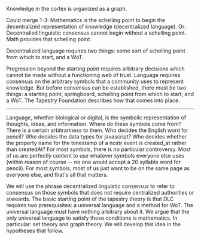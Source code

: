 Knowledge in the cortex is organized as a graph.

Could merge 1-3: Mathematics is the schelling point to begin the decentralized representation of knowledge (decentralized language). Or: Decentralied linguistic consensus cannot begin without a schelling point. Math provides that schelling point.

Decentralized language requires two things: some sort of schelling point from which to start, and a WoT.

Progression beyond the starting point requires arbitrary decisions which cannot be made without a functioning web of trust. Language requires consensus on the arbitrary symbols that a community uses to represent knowledge. But before consensus can be established, there must be two things: a starting point, springboard, schelling point from which to start; and a WoT. The Tapestry Foundation describes how that comes into place.

-----

Language, whether biological or digital, is the symbolic representation of thoughts, ideas, and information. Where do these symbols come from? There is a certain arbitrariness to them. Who decides the English word for pencil? Who decides the data types for javascript? Who decides whether the property name for the timestamp of a nostr event is created_at rather than createdAt? For most symbols, there is no particular controversy. Most of us are perfectly content to use whatever symbols everyone else uses (within reason of course -- no one would accept a 20 syllable word for pencil). For most symbols, most of us just want to be on the same page as everyone else, and that's all that matters.

We will use the phrase decentralized linguistic consensus to refer to consensus on those symbols that does not require centralized authorities or stweards. The basic starting point of the tapestry theory is that DLC requires two prerequisites: a universal language and a method for WoT. The universal language must have nothing arbitrary about it. We argue that the only universal language to satisfy those conditions is mathematics. In particular: set theory and graph theory. We will develop this idea in the hypotheses that follow.

